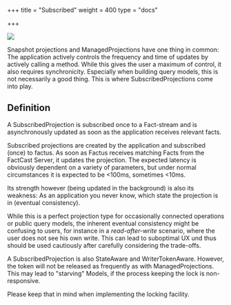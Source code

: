 +++
title = "Subscribed"
weight = 400
type = "docs"

+++

![](../ph_s.png)

Snapshot projections and ManagedProjections have one thing in common:
The application actively controls the frequency and time of updates by actively calling a method. While this gives the 
user a maximum of control, it also requires synchronicity. Especially when building query models, this is not
necessarily a good thing. This is where SubscribedProjections come into play.

## Definition

A SubscribedProjection is subscribed once to a Fact-stream and is asynchronously updated as soon as the application
receives relevant facts.

Subscribed projections are created by the application and subscribed (once) to factus. As soon as Factus receives 
matching Facts from the FactCast Server, it updates the projection. The expected latency is obviously dependent on a
variety of parameters, but under normal circumstances it is expected to be <100ms, sometimes <10ms.

Its strength however (being updated in the background) is also its weakness: As an application you never know, 
which state the projection is in (eventual consistency).

While this is a perfect projection type for occasionally connected operations or public query models, the inherent 
eventual consistency might be confusing to users, for instance in a *read-after-write* scenario, where the user
does not see his own write. This can lead to suboptimal UX und thus should be used cautiously after carefully 
considering the trade-offs.

A SubscribedProjection is also StateAware and WriterTokenAware. However, the token will not be released as frequently
as with ManagedProjections. This may lead to "starving" Models, if the process keeping the lock is non-responsive.

Please keep that in mind when implementing the locking facility.
  
  
